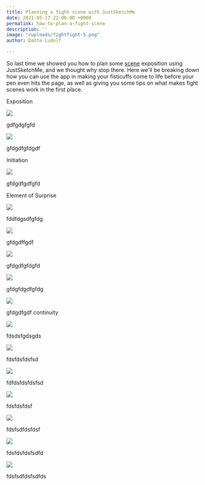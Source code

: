 ```yaml
---
title: Planning a fight scene with JustSketchMe
date: 2021-05-17 22:00:00 +0000
permalink: how-to-plan-a-fight-scene
description: ''
image: "/uploads/fightfight-5.png"
author: Dante Ludolf

---
```

So last time we showed you how to plan some [scene](https://justsketch.me/how-to-plan-comic-panels-justsketchme) exposition using JustSketchMe, and we thought why stop there. Here we'll be breaking down how you can use the app in making your fisticuffs come to life before your pen even hits the page, as well as giving you some tips on what makes fight scenes work in the first place.

Exposition

![](/uploads/fightfight-1.png)

gdfgdgfgfd

![](/uploads/fightfight-2.png)

gfdgdfgfdgdf

Initiation 

![](/uploads/fightfight-3.png)

gfdgdfgdfgfd

Element of Surprise 

![](/uploads/fightfight-4.png)

fddfdgsdfgfdg

![](/uploads/fightfight-5.png)

gfdgdffgdf

![](/uploads/fightfight-6.png)

gfdgdfgfdgfd

![](/uploads/fightfight-7.png)

gfdgfdgdfgfdg

![](/uploads/fightfight-8.png)

gfdgdfgdf  continuity 

![](/uploads/fightfight-9.png)

fdsdsfgdsgds

![](/uploads/fightfight-10.png)

fdsfdsfdsfsd

![](/uploads/fightfight-11.png)

fdfdsfdsfdsfsd

![](/uploads/fightfight-12.png)

fdsfdsfdsf

![](/uploads/fightfight-13.png)

fdsfsdfdsfdsf

![](/uploads/fightfight-14.png)

fdsfdsfdsfsdfd

![](/uploads/fightfight-15.png)

fdsfsdfdsfsdfds